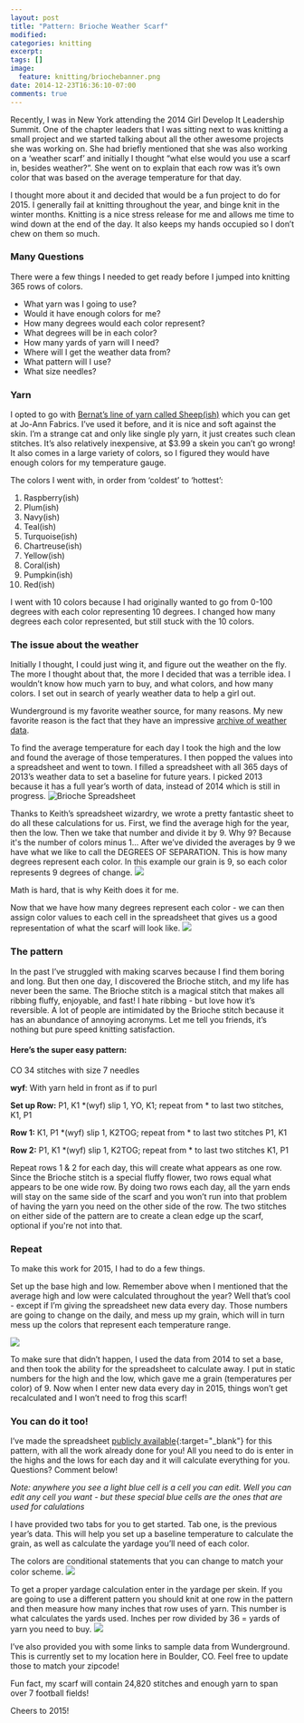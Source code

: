 ```yaml
---
layout: post
title: "Pattern: Brioche Weather Scarf"
modified:
categories: knitting
excerpt:
tags: []
image:
  feature: knitting/briochebanner.png
date: 2014-12-23T16:36:10-07:00
comments: true
---
```

Recently, I was in New York attending the 2014 Girl Develop It Leadership Summit. One of the chapter leaders that I was sitting next to was knitting a small project and we started talking about all the other awesome projects she was working on. She had briefly mentioned that she was also working on a ‘weather scarf’ and initially I thought “what else would you use a scarf in, besides weather?”. She went on to explain that each row was it’s own color that was based on the average temperature for that day. 

I thought more about it and decided that would be a fun project to do for 2015. I generally fail at knitting throughout the year, and binge knit in the winter months. Knitting is a nice stress release for me and allows me time to wind down at the end of the day. It also keeps my hands occupied so I don’t chew on them so much. 

### Many Questions
There were a few things I needed to get ready before I jumped into knitting 365 rows of colors. 

* What yarn was I going to use?
* Would it have enough colors for me? 
* How many degrees would each color represent? 
* What degrees will be in each color? 
* How many yards of yarn will I need? 
* Where will I get the weather data from? 
* What pattern will I use? 
* What size needles? 

### Yarn
I opted to go with [Bernat’s line of yarn called Sheep(ish)](http://www.yarnspirations.com/vickie-howell-sheep-ish.html) which you can get at Jo-Ann Fabrics. I’ve used it before, and it is nice and soft against the skin. I’m a strange cat and only like single ply yarn, it just creates such clean stitches. It’s also relatively inexpensive, at $3.99 a skein you can’t go wrong! It also comes in a large variety of colors, so I figured they would have enough colors for my temperature gauge. 

The colors I went with, in order from ‘coldest’ to ‘hottest’:

1. Raspberry(ish)
2. Plum(ish)
3. Navy(ish)
4. Teal(ish)
5. Turquoise(ish)
6. Chartreuse(ish)
7. Yellow(ish)
8. Coral(ish)
9. Pumpkin(ish)
10. Red(ish)

I went with 10 colors because I had originally wanted to go from 0-100 degrees with each color representing 10 degrees. I changed how many degrees each color represented, but still stuck with the 10 colors. 

### The issue about the weather
Initially I thought, I could just wing it, and figure out the weather on the fly. The more I thought about that, the more I decided that was a terrible idea. I wouldn’t know how much yarn to buy, and what colors, and how many colors. I set out in search of yearly weather data to help a girl out. 

Wunderground is my favorite weather source, for many reasons. My new favorite reason is the fact that they have an impressive [archive of weather data](http://www.wunderground.com/history/airport/KBDU/2014/1/1/MonthlyHistory.html#observations_details).


To find the average temperature for each day I took the high and the low and found the average of those temperatures. I then popped the values into a spreadsheet and went to town. I filled a spreadsheet with all 365 days of 2013’s weather data to set a baseline for future years. I picked 2013 because it has a full year’s worth of data, instead of 2014 which is still in progress. 
![Brioche Spreadsheet](/images/knitting/brioche-fullspread.png)

Thanks to Keith’s spreadsheet wizardry, we wrote a pretty fantastic sheet to do all these calculations for us. First, we find the average high for the year, then the low. Then we take that number and divide it by 9. Why 9? Because it's the number of colors minus 1... After we’ve divided the averages by 9 we have what we like to call the DEGREES OF SEPARATION. This is how many degrees represent each color. In this example our grain is 9, so each color represents 9 degrees of change. 
![](/images/knitting/brioche-degsep.png)

Math is hard, that is why Keith does it for me. 

Now that we have how many degrees represent each color - we can then assign color values to each cell in the spreadsheet that gives us a good representation of what the scarf will look like. 
![](/images/knitting/brioche-allmonths.jpg)

### The pattern
In the past I’ve struggled with making scarves because I find them boring and long. But then one day, I discovered the Brioche stitch, and my life has never been the same. The Brioche stitch is a magical stitch that makes all ribbing fluffy, enjoyable, and fast! I hate ribbing - but love how it’s reversible. A lot of people are intimidated by the Brioche stitch because it has an abundance of annoying acronyms. Let me tell you friends, it’s nothing but pure speed knitting satisfaction.

#### Here’s the super easy pattern:

CO 34 stitches with size 7 needles

**wyf**: With yarn held in front as if to purl

**Set up Row:** P1, K1 \*(wyf) slip 1, YO, K1; repeat from \* to last two stitches, K1, P1

**Row 1:** K1, P1 \*(wyf) slip 1, K2TOG; repeat from \* to last two stitches P1, K1

**Row 2:** P1, K1 \*(wyf) slip 1, K2TOG; repeat from \* to last two stitches K1, P1

Repeat rows 1 & 2 for each day, this will create what appears as one row. Since the Brioche stitch is a special fluffy flower, two rows equal what appears to be one wide row. By doing two rows each day, all the yarn ends will stay on the same side of the scarf and you won’t run into that problem of having the yarn you need on the other side of the row. The two stitches on either side of the pattern are to create a clean edge up the scarf, optional if you're not into that. 

### Repeat

To make this work for 2015, I had to do a few things.

Set up the base high and low. Remember above when I mentioned that the average high and low were calculated throughout the year? Well that’s cool - except if I’m giving the spreadsheet new data every day. Those numbers are going to change on the daily, and mess up my grain, which will in turn mess up the colors that represent each temperature range.

![](/images/knitting/brioche-basedata.png)

To make sure that didn’t happen, I used the data from 2014 to set a base, and then took the ability for the spreadsheet to calculate away. I put in static numbers for the high and the low, which gave me a grain (temperatures per color) of 9. Now when I enter new data every day in 2015, things won’t get recalculated and I won’t need to frog this scarf! 

### You can do it too! 
I’ve made the spreadsheet [publicly available](https://docs.google.com/spreadsheets/d/1pjsKu63y7HSVjkdF7K62ibfLJBV95QZR4Mbh4eoGtWc/edit?usp=sharing){:target="_blank"} for this pattern, with all the work already done for you! All you need to do is enter in the highs and the lows for each day and it will calculate everything for you. Questions? Comment below!

_Note: anywhere you see a light blue cell is a cell you can edit. Well you can edit any cell you want - but these special blue cells are the ones that are used for calulations_

I have provided two tabs for you to get started. Tab one, is the previous year’s data. This will help you set up a baseline temperature to calculate the grain, as well as calculate the yardage you’ll need of each color.

The colors are conditional statements that you can change to match your color scheme.
![](/images/knitting/brioche-conditional.png)

To get a proper yardage calculation enter in the yardage per skein. If you are going to use a different pattern you should knit at one row in the pattern and then measure how many inches that row uses of yarn. This number is what calculates the yards used. Inches per row divided by 36 = yards of yarn you need to buy.
![](/images/knitting/brioche-yardage.png)

I’ve also provided you with some links to sample data from Wunderground. This is currently set to my location here in Boulder, CO. Feel free to update those to match your zipcode! 

Fun fact, my scarf will contain 24,820 stitches and enough yarn to span over 7 football fields! 

Cheers to 2015! 


